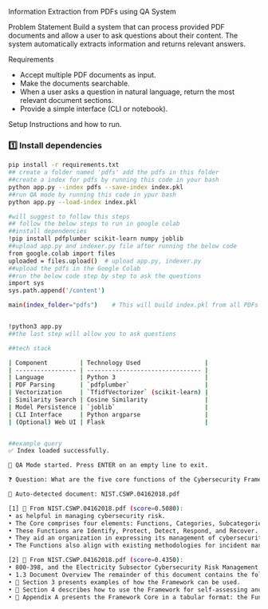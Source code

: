 Information Extraction from PDFs using QA System

 Problem Statement
Build a system that can process provided PDF documents and allow a user to ask questions about their content.
The system automatically extracts information and returns relevant answers.

Requirements
- Accept multiple PDF documents as input.
- Make the documents searchable.
- When a user asks a question in natural language, return the most relevant document sections.
- Provide a simple interface (CLI or notebook).



 Setup Instructions and how to run.

### 1️⃣ Install dependencies
```bash
pip install -r requirements.txt
## create a folder named 'pdfs' add the pdfs in this folder
##create a index for pdfs by running this code in your bash
python app.py --index pdfs --save-index index.pkl
##run QA mode by running this code in ypur bash
python app.py --load-index index.pkl

#will suggest to follow this steps
## follow the below steps to run in google colab
##install dependencies
!pip install pdfplumber scikit-learn numpy joblib
##upload app.py and indexer.py file after running the below code
from google.colab import files
uploaded = files.upload()  # upload app.py, indexer.py
##upload the pdfs in the Google Colab
##run the below code step by step to ask the questions
import sys
sys.path.append('/content')

main(index_folder="pdfs")    # This will build index.pkl from all PDFs


!python3 app.py
##the last step will allow you to ask questions

##tech stack

| Component         | Technology Used                  |
| ----------------- | -------------------------------- |
| Language          | Python 3                         |
| PDF Parsing       | `pdfplumber`                     |
| Vectorization     | `TfidfVectorizer` (scikit-learn) |
| Similarity Search | Cosine Similarity                |
| Model Persistence | `joblib`                         |
| CLI Interface     | Python argparse                  |
| (Optional) Web UI | Flask                            |


##example query
✅ Index loaded successfully.

💬 QA Mode started. Press ENTER on an empty line to exit.

❓ Question: What are the five core functions of the Cybersecurity Framework?

📘 Auto-detected document: NIST.CSWP.04162018.pdf

[1] 🔎 From NIST.CSWP.04162018.pdf (score=0.5080):
• as helpful in managing cybersecurity risk.
• The Core comprises four elements: Functions, Categories, Subcategories, and Informative References, depicted in Figure 1: Figure 1: Framework Core Structure The Framework Core elements work together as follows:  Functions organize basic cybersecurity activities at their highest level.
• These Functions are Identify, Protect, Detect, Respond, and Recover.
• They aid an organization in expressing its management of cybersecurity risk by organizing information, enabling risk management decisions, addressing threats, and improving by learning from previous activities.
• The Functions also align with existing methodologies for incident management and help show the impact of investments in cybersecurity.

[2] 🔎 From NIST.CSWP.04162018.pdf (score=0.4350):
• 800-398, and the Electricity Subsector Cybersecurity Risk Management Process (RMP) guideline9.
• 1.3 Document Overview The remainder of this document contains the following sections and appendices:  Section 2 describes the Framework components: the Framework Core, the Tiers, and the Profiles.
•  Section 3 presents examples of how the Framework can be used.
•  Section 4 describes how to use the Framework for self-assessing and demonstrating cybersecurity through measurements.
•  Appendix A presents the Framework Core in a tabular format: the Functions, Categories, Subcategories, and Informative References.



